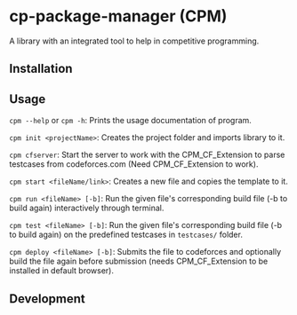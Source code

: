 # cp-package-manager (CPM)
A library with an integrated tool to help in competitive programming.

## Installation

## Usage
`cpm --help` or `cpm -h`: Prints the usage documentation of program.

`cpm init <projectName>`: Creates the project folder and imports library to it.

`cpm cfserver`: Start the server to work with the CPM_CF_Extension to parse testcases from codeforces.com (Need CPM_CF_Extension to work).

`cpm start <fileName/link>`: Creates a new file and copies the template to it.

`cpm run <fileName> [-b]`: Run the given file's corresponding build file (-b to build again) interactively through terminal.

`cpm test <fileName> [-b]`: Run the given file's corresponding build file (-b to build again) on the predefined testcases in `testcases/` folder.

`cpm deploy <fileName> [-b]`: Submits the file to codeforces and optionally build the file again before submission (needs CPM_CF_Extension to be installed in default browser).

## Development
